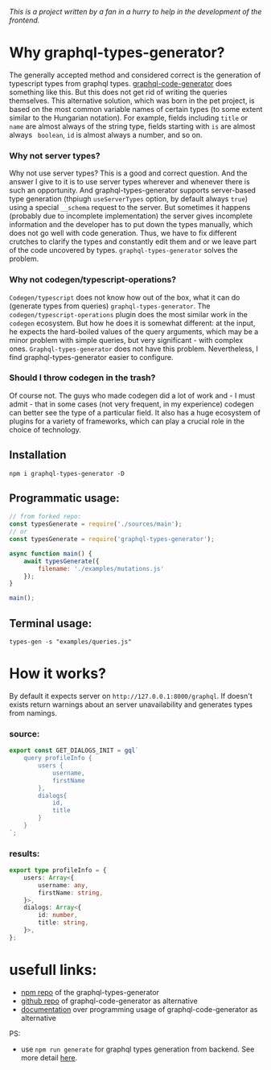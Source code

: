 
*This is a project written by a fan in a hurry to help in the development of the frontend.*

# Why graphql-types-generator?

The generally accepted method and considered correct is the generation of typescript types from graphql types. [graphql-code-generator](https://www.graphql-code-generator.com/) does something like this. But this does not get rid of writing the queries themselves. This alternative solution, which was born in the pet project, is based on the most common variable names of certain types (to some extent similar to the Hungarian notation). For example, fields including `title` or  `name` are almost always of the string type, fields starting with `is` are almost always ` boolean`, `id` is almost always a number, and so on.

### Why not server types?

Why not use server types? This is a good and correct question. And the answer I give to it is to use server types wherever and whenever there is such an opportunity. And graphql-types-generator supports server-based type generation (thpiugh `useServerTypes` option, by default always `true`) using a special `__schema` request to the server. But sometimes it happens (probably due to incomplete implementation) the server gives incomplete information and the developer has to put down the types manually, which does not go well with code generation. Thus, we have to fix different crutches to clarify the types and constantly edit them and or we leave part of the code uncovered by types. `graphql-types-generator` solves the problem.

### Why not codegen/typescript-operations?

`Codegen/typescript` does not know how out of the box, what it can do (generate types from queries) `graphql-types-generator`. The `codegen/typescript-operations` plugin does the most similar work in the `codegen` ecosystem. But how he does it is somewhat different: at the input, he expects the hard-boiled values of the query arguments, which may be a minor problem with simple queries, but very significant - with complex ones. `Graphql-types-generator` does not have this problem. Nevertheless, I find graphql-types-generator easier to configure.

### Should I throw codegen in the trash?

Of course not. The guys who made codegen did a lot of work and - I must admit - that in some cases (not very frequent, in my experience) codegen can better see the type of a particular field. It also has a huge ecosystem of plugins for a variety of frameworks, which can play a crucial role in the choice of technology.

## Installation

```
npm i graphql-types-generator -D
```

## Programmatic usage: 


```javascript
// from forked repo:
const typesGenerate = require('./sources/main');
// or
const typesGenerate = require('graphql-types-generator');

async function main() {
	await typesGenerate({
		filename: './examples/mutations.js'
	});	
}

main();
```

## Terminal usage:

```shell
types-gen -s "examples/queries.js"
```

# How it works?

By default it expects server on `http://127.0.0.1:8000/graphql`. If doesn't exists return warnings about 
an server unavailability and generates types from namings.

### source: 

```js
export const GET_DIALOGS_INIT = gql`
    query profileInfo {
        users {
            username,
            firstName
        },
        dialogs{
            id,
            title
        }
    }
`;
```

### results: 

```ts
export type profileInfo = {
    users: Array<{
        username: any,
        firstName: string,
    }>,
    dialogs: Array<{
        id: number,
        title: string,
    }>,
};
```

# usefull links: 

- [npm repo](https://www.npmjs.com/package/graphql-types-generator) of the graphql-types-generator
- [github repo](https://github.com/dotansimha/graphql-code-generator) of graphql-code-generator as alternative
- [documentation](https://www.graphql-code-generator.com/docs/getting-started/programmatic-usage) over programming usage of graphql-code-generator as alternative

PS: 

- use `npm run generate` for graphql types generation from backend. See more detail [here](https://www.graphql-code-generator.com/docs/getting-started/installation).
